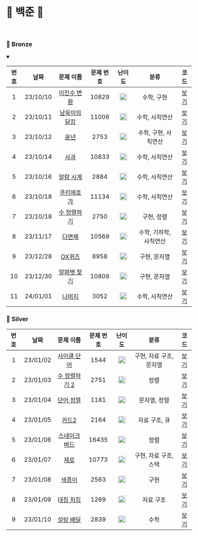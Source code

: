 🤍 백준 🤍
==============================
<br>

### 🥉 Bronze
<details open>
<summary></summary>

| 번호  |    날짜    |                      문제 이름                       | 문제 번호 |                                 난이도                                 |      분류       |             코드             |  
|:---:|:--------:|:------------------------------------------------:|:-----:|:-------------------------------------------------------------------:|:-------------:|:--------------------------:|
|  1  | 23/10/10 |  [이진수 변환](https://www.acmicpc.net/problem/5522)  | 10829 | <img src="https://static.solved.ac/tier_small/4.svg" width="20px"/> |    수학, 구현     | [보기](./Bronze/이진수%20변환.c)  |  |
|  2  | 23/10/11 | [남욱이의 닭장](https://www.acmicpc.net/problem/11006) | 11006 | <img src="https://static.solved.ac/tier_small/3.svg" width="20px"/> |   수학, 사칙연산    | [보기](./Bronze/남욱이의%20닭장.c) |  |
|  3  | 23/10/12 |    [윤년](https://www.acmicpc.net/problem/2753)    | 2753  | <img src="https://static.solved.ac/tier_small/1.svg" width="20px"/> | 수학, 구현, 사칙연산  |    [보기](./Bronze/윤년.c)     |  |
|  4  | 23/10/14 |   [사과](https://www.acmicpc.net/problem/10833)    | 10833 | <img src="https://static.solved.ac/tier_small/3.svg" width="20px"/> |   수학, 사칙연산    |    [보기](./Bronze/사과.c)     |  |
|  5  | 23/10/16 |  [알람 시계](https://www.acmicpc.net/problem/2884)   | 2884  | <img src="https://static.solved.ac/tier_small/3.svg" width="20px"/> |   수학, 사칙연산    |  [보기](./Bronze/알람%20시계.c)  |  |
|  6  | 23/10/18 |  [쿠키애호가](https://www.acmicpc.net/problem/11134)  | 11134 | <img src="https://static.solved.ac/tier_small/3.svg" width="20px"/> |   수학, 사칙연산    |   [보기](./Bronze/쿠키애호가.c)   |  |
|  7  | 23/10/18 |  [수 정렬하기](https://www.acmicpc.net/problem/2750)  | 2750  | <img src="https://static.solved.ac/tier_small/4.svg" width="20px"/> |    구현, 정렬     | [보기](./Bronze/수%20정렬하기.c)  |  |
|  8  | 23/11/17 |   [다면체](https://www.acmicpc.net/problem/10569)   | 10569 | <img src="https://static.solved.ac/tier_small/3.svg" width="20px"/> | 수학, 기하학, 사칙연산 |    [보기](./Bronze/다면체.c)    |  |
|  9  | 23/12/28 |   [OX퀴즈](https://www.acmicpc.net/problem/8958)   | 8958  | <img src="https://static.solved.ac/tier_small/4.svg" width="20px"/> |    구현, 문자열    |   [보기](./Bronze/OX퀴즈.c)    |  |
| 10  | 23/12/30 | [알파벳 찾기](https://www.acmicpc.net/problem/10809)  | 10809 | <img src="https://static.solved.ac/tier_small/4.svg" width="20px"/> |    구현, 문자열    | [보기](./Bronze/알파벳%20찾기.c)  |  |
| 11  | 24/01/01 |   [나머지](https://www.acmicpc.net/problem/3052)    | 3052  | <img src="https://static.solved.ac/tier_small/5.svg" width="20px"/> |   수학, 사칙연산    |    [보기](./Bronze/나머지.c)    |  |

</details>

### 🥈 Silver

| 번호  |    날짜    |                      문제 이름                       | 문제 번호 |                                 난이도                                 |       분류       |              코드               |  
|:---:|:--------:|:------------------------------------------------:|:-----:|:-------------------------------------------------------------------:|:--------------:|:-----------------------------:|
|  1  | 23/01/02 |  [사이클 단어](https://www.acmicpc.net/problem/1544)  | 1544  | <img src="https://static.solved.ac/tier_small/7.svg" width="20px"/> | 구현, 자료 구조, 문자열 |   [보기](./Silver/사이클%20단어.c)   |  |
|  2  | 23/01/03 | [수 정렬하기 2](https://www.acmicpc.net/problem/2751) | 2751  | <img src="https://static.solved.ac/tier_small/6.svg" width="20px"/> |       정렬       | [보기](./Silver/수%20정렬하기%202.c) |  |
|  3  | 23/01/04 |  [단어 정렬](https://www.acmicpc.net/problem/1181)   | 1181  | <img src="https://static.solved.ac/tier_small/6.svg" width="20px"/> |    문자열, 정렬     |   [보기](./Silver/단어%20정렬.c)    |  |
|  4  | 23/01/05 |   [카드2](https://www.acmicpc.net/problem/2164)    | 2164  | <img src="https://static.solved.ac/tier_small/7.svg" width="20px"/> |    자료 구조, 큐    |     [보기](./Silver/카드2.c)      |  |
|  5  | 23/01/06 | [스네이크버드](https://www.acmicpc.net/problem/16435)  | 16435 | <img src="https://static.solved.ac/tier_small/6.svg" width="20px"/> |       정렬       |    [보기](./Silver/스네이크버드.c)    |  |
|  6  | 23/01/07 |   [제로](https://www.acmicpc.net/problem/10773)    | 10773 | <img src="https://static.solved.ac/tier_small/7.svg" width="20px"/> | 구현, 자료 구조, 스택  |      [보기](./Silver/제로.c)      |  |
|  7  | 23/01/08 |   [색종이](https://www.acmicpc.net/problem/2563)    | 2563  | <img src="https://static.solved.ac/tier_small/6.svg" width="20px"/> |       구현       |     [보기](./Silver/색종이.c)      |  |
|  8  | 23/01/09 |  [대칭 차집](https://www.acmicpc.net/problem/1269)   | 1269  | <img src="https://static.solved.ac/tier_small/7.svg" width="20px"/> |     자료 구조      |   [보기](./Silver/대칭%20차집합.c)   |  |
|  9  | 23/01/10 |  [설탕 배달](https://www.acmicpc.net/problem/2839)   | 2839  | <img src="https://static.solved.ac/tier_small/7.svg" width="20px"/> |       수학       |   [보기](./Silver/설탕%20배달.c)    |  |

[### 🥇 Gold]:ㅇㅇ


[Bronze5]: https://static.solved.ac/tier_small/1.svg
[Bronze4]: https://static.solved.ac/tier_small/2.svg
[Bronze3]: https://static.solved.ac/tier_small/3.svg
[Bronze2]: https://static.solved.ac/tier_small/4.svg
[Bronze1]: https://static.solved.ac/tier_small/5.svg
[Silver5]: https://static.solved.ac/tier_small/6.svg
[Silver4]: https://static.solved.ac/tier_small/7.svg
[Silver3]: https://static.solved.ac/tier_small/8.svg
[Silver2]: https://static.solved.ac/tier_small/9.svg
[Silver1]: https://static.solved.ac/tier_small/10.svg
[Gold5]: https://static.solved.ac/tier_small/11.svg
[Gold4]: https://static.solved.ac/tier_small/12.svg
[Gold3]: https://static.solved.ac/tier_small/13.svg
[Gold2]: https://static.solved.ac/tier_small/14.svg
[Gold1]: https://static.solved.ac/tier_small/15.svg
